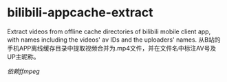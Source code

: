 # bilibili-appcache-extract
Extract videos from offline cache directories of bilibili mobile client app, with names including the videos' av IDs and the uploaders' names. 
从B站的手机APP离线缓存目录中提取视频合并为.mp4文件，并在文件名中标注AV号及UP主昵称。

*依赖ffmpeg*
